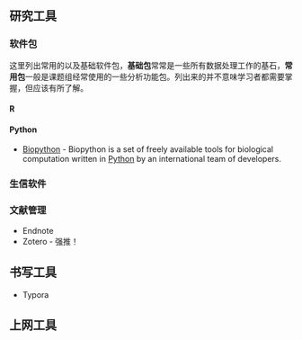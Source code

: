 ## 研究工具

### 软件包

这里列出常用的以及基础软件包，**基础包**常常是一些所有数据处理工作的基石，**常用包**一般是课题组经常使用的一些分析功能包。列出来的并不意味学习者都需要掌握，但应该有所了解。

#### R



#### Python

* [Biopython](https://biopython.org/) - Biopython is a set of freely available tools for biological computation written in [Python](http://www.python.org/) by an international team of developers.

### 生信软件



### 文献管理

* Endnote
* Zotero - 强推！

## 书写工具

* Typora



## 上网工具



